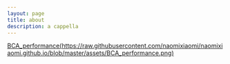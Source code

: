 ```yaml
---
layout: page
title: about
description: a cappella
---
```


[BCA_performance(https://raw.githubusercontent.com/naomixiaomi/naomixiaomi.github.io/blob/master/assets/BCA_performance.png)](https://www.youtube.com/watch?v=BTP-QD6OtKw&index=2&list=PLTiIvn_CHbv1PiDdgAIuB9bZ5ivGmEzyr)
